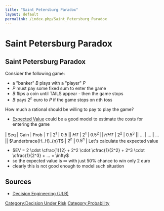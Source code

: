 ```yaml
---
title: "Saint Petersburg Paradox"
layout: default
permalink: /index.php/Saint_Petersburg_Paradox
---
```


# Saint Petersburg Paradox

## Saint Petersburg Paradox
Consider the following game:
- a "banker" $B$ plays with a "player" $P$
- $P$ must pay some fixed sum to enter the game
- $B$ flips a coin until TAILS appear - then the game stops 
- $B$ pays $2^n$ euro to $P$ if the game stops on $n$th toss

How much a rational should be willing to pay to play the game?
- [Expected Value](Expected_Value) could be a good model to estimate the costs for entering the game 

|   Seq  |  Gain  |  Prob  |  $T$  |  $2^1$  |  $0.5$ ||  $HT$  |  $2^1$  |  $0.5^2$ ||  $HHT$  |  $2^2$  |  $0.5^3$ ||  ...  |  ...  |  ... ||  $\underbrace{H..H}_{n}T$  |  $2^n$  |  $0.5^n$ |
Let's calculate the expected value
- $EV = 2 \cdot \cfrac{1}{2} + 2^2 \cdot \cfrac{1}{2^2} + 2^3 \cdot \cfrac{1}{2^3} + ... = \infty$
- so the expected value is $\infty$ with just 50% chance to win only 2 euro
- clearly this is not good enough to model such situation


## Sources
- [Decision Engineering (ULB)](Decision_Engineering_(ULB))

[Category:Decision Under Risk](Category_Decision_Under_Risk)
[Category:Probability](Category_Probability)